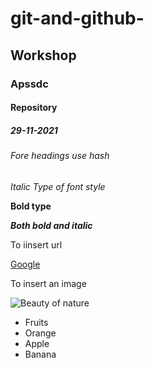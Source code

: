 # git-and-github-
## Workshop
### Apssdc
#### Repository
##### 29-11-2021
###### Fore headings use hash
*Italic Type of font style*

**Bold type**

***Both bold and italic***

To iinsert url

[Google](https://www.google.com)

To insert an image

![Beauty of nature](https://i.pinimg.com/originals/a7/3d/6e/a73d6e4ac85c6a822841e449b24c78e1.jpg)

* Fruits
 * Orange
 * Apple
 * Banana
